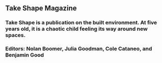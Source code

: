## Take Shape Magazine

### Take Shape is a publication on the built environment. At five years old, it is a chaotic child feeling its way around new spaces.
### Editors: Nolan Boomer, Julia Goodman, Cole Cataneo, and Benjamin Good
